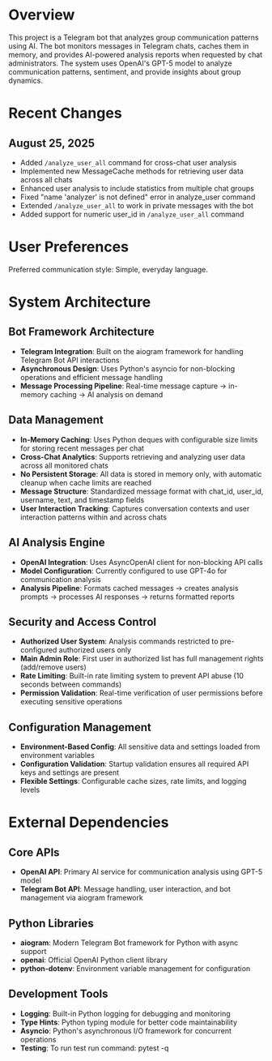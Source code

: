 # Overview

This project is a Telegram bot that analyzes group communication patterns using AI. The bot monitors messages in Telegram chats, caches them in memory, and provides AI-powered analysis reports when requested by chat administrators. The system uses OpenAI's GPT-5 model to analyze communication patterns, sentiment, and provide insights about group dynamics.

# Recent Changes

## August 25, 2025
- Added `/analyze_user_all` command for cross-chat user analysis
- Implemented new MessageCache methods for retrieving user data across all chats
- Enhanced user analysis to include statistics from multiple chat groups
- Fixed "name 'analyzer' is not defined" error in analyze_user command
- Extended `/analyze_user_all` to work in private messages with the bot
- Added support for numeric user_id in `/analyze_user_all` command

# User Preferences

Preferred communication style: Simple, everyday language.

# System Architecture

## Bot Framework Architecture
- **Telegram Integration**: Built on the aiogram framework for handling Telegram Bot API interactions
- **Asynchronous Design**: Uses Python's asyncio for non-blocking operations and efficient message handling
- **Message Processing Pipeline**: Real-time message capture → in-memory caching → AI analysis on demand

## Data Management
- **In-Memory Caching**: Uses Python deques with configurable size limits for storing recent messages per chat
- **Cross-Chat Analytics**: Supports retrieving and analyzing user data across all monitored chats
- **No Persistent Storage**: All data is stored in memory only, with automatic cleanup when cache limits are reached
- **Message Structure**: Standardized message format with chat_id, user_id, username, text, and timestamp fields
- **User Interaction Tracking**: Captures conversation contexts and user interaction patterns within and across chats

## AI Analysis Engine
- **OpenAI Integration**: Uses AsyncOpenAI client for non-blocking API calls
- **Model Configuration**: Currently configured to use GPT-4o for communication analysis
- **Analysis Pipeline**: Formats cached messages → creates analysis prompts → processes AI responses → returns formatted reports

## Security and Access Control
- **Authorized User System**: Analysis commands restricted to pre-configured authorized users only
- **Main Admin Role**: First user in authorized list has full management rights (add/remove users)
- **Rate Limiting**: Built-in rate limiting system to prevent API abuse (10 seconds between commands)
- **Permission Validation**: Real-time verification of user permissions before executing sensitive operations

## Configuration Management
- **Environment-Based Config**: All sensitive data and settings loaded from environment variables
- **Configuration Validation**: Startup validation ensures all required API keys and settings are present
- **Flexible Settings**: Configurable cache sizes, rate limits, and logging levels

# External Dependencies

## Core APIs
- **OpenAI API**: Primary AI service for communication analysis using GPT-5 model
- **Telegram Bot API**: Message handling, user interaction, and bot management via aiogram framework

## Python Libraries
- **aiogram**: Modern Telegram Bot framework for Python with async support
- **openai**: Official OpenAI Python client library
- **python-dotenv**: Environment variable management for configuration

## Development Tools
- **Logging**: Built-in Python logging for debugging and monitoring
- **Type Hints**: Python typing module for better code maintainability
- **Asyncio**: Python's asynchronous I/O framework for concurrent operations
- **Testing**: To run test run command: pytest -q
